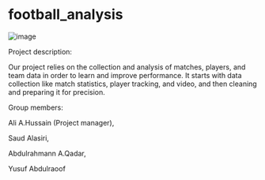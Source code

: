 # football_analysis

![image](https://github.com/user-attachments/assets/c47d2551-9e18-4759-9e16-696dc3dc0240)

Project description: 

Our project relies on the collection and analysis of matches, players, and team data in order to learn and improve performance. It starts with data collection like match statistics, player tracking, and video, and then cleaning and preparing it for precision.

Group members: 

Ali A.Hussain (Project manager),

Saud Alasiri,

Abdulrahmann A.Qadar,

Yusuf Abdulraoof





